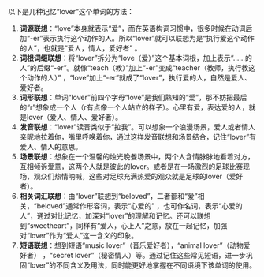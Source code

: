 以下是几种记忆“lover”这个单词的方法：
1. **词源联想**：“love”本身就表示“爱”，而在英语构词习惯中，很多时候在动词后加“-er”表示执行这个动作的人。所以“lover”就可以联想为是“执行爱这个动作的人”，也就是“爱人，情人，爱好者” 。
2. **词根词缀联想**：将“lover”拆分为“love（爱）”这个基本词根，加上表示“……的人”的后缀“-er”。就像“teach（教）”加上“-er”变成“teacher（教师，执行教这个动作的人）” ，“love”加上“-er”就成了“lover”，执行爱的人，自然是爱人、爱好者。
3. **词形联想**：单词“lover”前四个字母“love”是我们熟知的“爱”，那不妨把最后的“r”想象成一个人（r有点像一个人站立的样子）。心里有爱，表达爱的人，就是lover（爱人、情人、爱好者）。
4. **发音联想**：“lover”读音类似于“拉我”。可以想象一个浪漫场景，爱人或者情人亲昵地拉着你，嘴里呼唤着你，通过这样发音联想和场景结合，记住“lover”有爱人、情人的意思。
5. **场景联想**：想象在一个温馨的烛光晚餐场景中，两个人含情脉脉地看着对方，互相倾诉爱意，这两个人就是彼此的lover。或者是在一场激烈的足球比赛现场，观众们热情呐喊，这些对足球充满热爱的观众就是足球的lover（爱好者）。
6. **相关词汇联想**：由“lover”联想到“beloved”，二者都和“爱”相关，“beloved”通常作形容词，表示“心爱的” ，也可作名词，表示“心爱的人”，通过对比记忆，加深对“lover”的理解和记忆。还可以联想到“sweetheart”，同样有“爱人，心上人”之意，放在一起记忆，加强对“lover”作为“爱人”这一含义的印象。
7. **短语联想**：想到短语“music lover”（音乐爱好者），“animal lover”（动物爱好者） ，“secret lover”（秘密情人）等。通过记住这些常见短语，进一步巩固“lover”的不同含义及用法，同时能更好地掌握在不同语境下该单词的使用。 